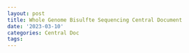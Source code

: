 ```yaml
---
layout: post
title: Whole Genome Bisulfte Sequencing Central Document
date: '2023-03-10'
categories: Central Doc
tags: 
---
```


